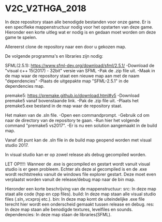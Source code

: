 # V2C_V2THGA_2018

In deze repository staan alle benodigde bestanden voor onze game.
Er is een specifieke mappenstructuur nodig voor het opstarten van deze game.
Hieronder een korte uitleg wat er nodig is en gedaan moet worden om deze game te spelen.

Allereerst clone de repository naar een door u gekozen map.

De volgende programma's en libraries zijn nodig:

SFML(2.5.1): https://www.sfml-dev.org/download/sfml/2.5.1/ 
	-Download de "visual c++ 15(2017) - 32bit" versie van SFML
	-Pak de .zip file uit.
	-Maak in de map waar de repository staat een nieuwe map aan met de naam "dependencies"
	-Plaats de uitgepakte map "SFML-2.5.1" in de dependencies map.
	
premake5: https://premake.github.io/download.html#v5
	-Download premake5 vanaf bovenstaande link.
	-Pak de .zip file uit.
	-Plaats het premake5.exe bestand in de map waar de repository staat.
	
Het maken van de .sln file.
	-Open een commandprompt. 
	-Gebruik cd om naar de directory van de repository te gaan.
	-Run hier het volgende command "premake5 vs2017".
	-Er is nu een solution aangemaakt in de build map.

Vanaf dit punt kan de .sln file in de build map geopend worden met visual studio 2017.

In visual studio kan er op zowel release als debug gecompiled worden.

LET OP!!!!: Wanneer de .exe is gecompiled en gestart wordt vanuit visual studio is er geen probleem.
			Echter als deze al gecompiled is en de .exe wordt rechtstreeks vanuit de windows file explorer gestart. 
			Deze moet even verplaatst worden vanuit de release/debug map naar de bin map. 


Hieronder een korte beschrijving van de mappenstructuur:
src: In deze map staat alle code (hpp en cpp files).
build: In deze map staan alle visual studio files (.sln,.vcxproj etc.).
bin: In deze map komt de uiteindelijke .exe file terecht hier wordt een onderscheid gemaakt tussen release en debug.
res: In deze map staan alle benodigde textures, levelfiles en sounds.
dependencies: In deze map staan de libraries(SFML).
